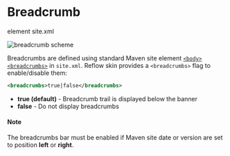 # Breadcrumb

element <span class="badge badge-secondary">site.xml</span>

![breadcrumb scheme](../images/doc/breadcrumb-scheme.png)

Breadcrumbs are defined using standard Maven site element
[`<body><breadcrumbs>`][mvn-site-breadcrumbs] in `site.xml`.
Reflow skin provides a `<breadcrumbs>` flag to enable/disable them:

```xml
<breadcrumbs>true|false</breadcrumbs>
```

- **true (default)** - Breadcrumb trail is displayed below the banner
- **false** - Do not display breadcrumbs

<div class="bd-callout bd-callout-info">
    <h4 class="no-anchor">Note</h4>
    <p>The breadcrumbs bar must be enabled if Maven site date or version are set to position <b>left</b> or <b>right</b>.</p>
</div>


[mvn-site-breadcrumbs]: http://maven.apache.org/plugins/maven-site-plugin/examples/sitedescriptor.html#Breadcrumbs
